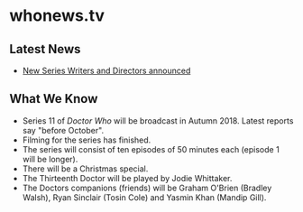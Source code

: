 # whonews.tv

## Latest News

* [New Series Writers and Directors announced](http://www.bbc.co.uk/blogs/doctorwho/entries/dae5242d-e859-43cb-941c-e0a9f39e5928)

## What We Know

* Series 11 of *Doctor Who* will be broadcast in Autumn 2018. Latest reports say "before October".
* Filming for the series has finished.
* The series will consist of ten episodes of 50 minutes each (episode 1 will be longer).
* There will be a Christmas special.
* The Thirteenth Doctor will be played by Jodie Whittaker.
* The Doctors companions (friends) will be Graham O'Brien (Bradley Walsh), Ryan Sinclair (Tosin Cole) and Yasmin Khan (Mandip Gill).
